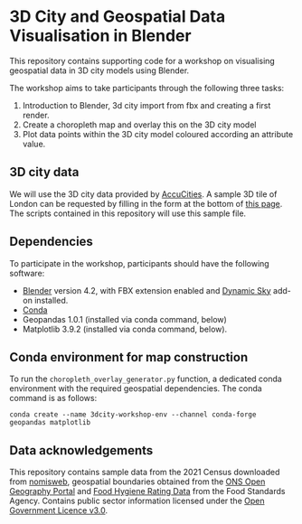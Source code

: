 # 3D City and Geospatial Data Visualisation in Blender

This repository contains supporting code for a workshop on visualising geospatial data in 3D city models using Blender.

The workshop aims to take participants through the following three tasks:

1. Introduction to Blender, 3d city import from fbx and creating a first render.
2. Create a choropleth map and overlay this on the 3D city model
3. Plot data points within the 3D city model coloured according an attribute value.

## 3D city data

We will use the 3D city data provided by [AccuCities](https://accucities.com). A sample 3D tile of London can be requested by filling in the form at the bottom of [this page](https://accucities.com/3d-city-models-gallery/). The scripts contained in this repository will use this sample file.

## Dependencies

To participate in the workshop, participants should have the following software:

- [Blender](https://www.blender.org) version 4.2, with FBX extension enabled and [Dynamic Sky](https://extensions.blender.org/add-ons/dynamic-sky/) add-on installed.
- [Conda](https://docs.conda.io)
- Geopandas 1.0.1 (installed via conda command, below)
- Matplotlib 3.9.2 (installed via conda command, below).

## Conda environment for map construction

To run the `choropleth_overlay_generator.py` function, a dedicated conda environment with the required geospatial dependencies. The conda command is as follows:

`conda create --name 3dcity-workshop-env --channel conda-forge geopandas matplotlib`

## Data acknowledgements

This repository contains sample data from the 2021 Census downloaded from [nomisweb](https://www.nomisweb.co.uk), geospatial boundaries obtained from the [ONS Open Geography Portal](https://geoportal.statistics.gov.uk/) and [Food Hygiene Rating Data](https://ratings.food.gov.uk) from the Food Standards Agency. Contains public sector information licensed under the [Open Government Licence v3.0](https://www.nationalarchives.gov.uk/doc/open-government-licence/version/3/).
